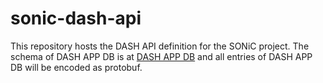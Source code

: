 # sonic-dash-api

This repository hosts the DASH API definition for the SONiC project. The schema of DASH APP DB is at [DASH APP DB](https://github.com/sonic-net/DASH/blob/main/documentation/general/dash-sonic-hld.md#32-dash-app-db) and all entries of DASH APP DB will be encoded as protobuf.
